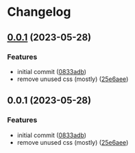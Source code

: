 # Changelog

## [0.0.1](https://github.com/thislooksfun/page-reducer/compare/v0.0.1...v0.0.1) (2023-05-28)


### Features

* initial commit ([0833adb](https://github.com/thislooksfun/page-reducer/commit/0833adb1fcf16092f4f3f1fdfd29b4b8d5e0a059))
* remove unused css (mostly) ([25e6aee](https://github.com/thislooksfun/page-reducer/commit/25e6aee1dbd53a1493b1d466b00a50683e1accec))

## 0.0.1 (2023-05-28)


### Features

* initial commit ([0833adb](https://github.com/thislooksfun/page-reducer/commit/0833adb1fcf16092f4f3f1fdfd29b4b8d5e0a059))
* remove unused css (mostly) ([25e6aee](https://github.com/thislooksfun/page-reducer/commit/25e6aee1dbd53a1493b1d466b00a50683e1accec))
